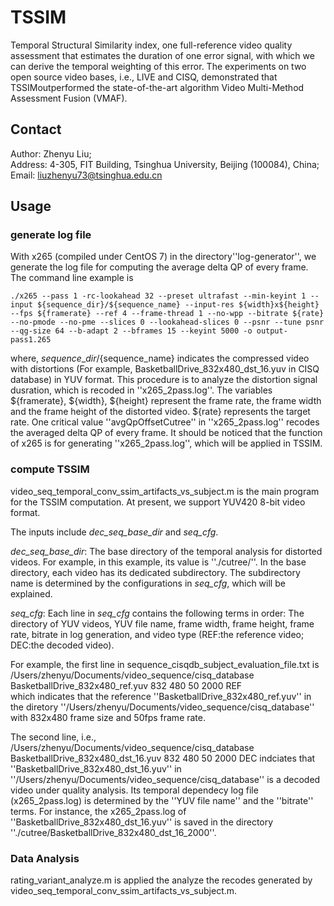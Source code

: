 # TSSIM
Temporal Structural Similarity index, one full-reference video quality assessment that estimates the duration of one error signal, with which we can derive the temporal weighting of this error. The experiments on two open source video
bases, i.e., LIVE and CISQ, demonstrated that TSSIMoutperformed
the state-of-the-art algorithm Video Multi-Method Assessment Fusion
(VMAF).

## Contact
Author: Zhenyu Liu;<br />
Address: 4-305, FIT Building, Tsinghua University, Beijing (100084), China;<br />
Email: liuzhenyu73@tsinghua.edu.cn

## Usage

### generate log file
With x265 (compiled under CentOS 7) in the directory''log-generator'', we generate the log file for computing
the average delta QP of every frame. The command line example is

```
./x265 --pass 1 -rc-lookahead 32 --preset ultrafast --min-keyint 1 --input ${sequence_dir}/${sequence_name} --input-res ${width}x${height} --fps ${framerate} --ref 4 --frame-thread 1 --no-wpp --bitrate ${rate} --no-pmode --no-pme --slices 0 --lookahead-slices 0 --psnr --tune psnr --qg-size 64 --b-adapt 2 --bframes 15 --keyint 5000 -o output-pass1.265
```
where, ${sequence\_dir}/${sequence\_name} indicates the compressed video with distortions
(For example, BasketballDrive\_832x480\_dst\_16.yuv in CISQ database) in YUV
format. This procedure is to analyze the distortion signal dusration, which is recoded
in ''x265\_2pass.log''. The variables ${framerate}, ${width}, ${height} represent the
frame rate, the frame width and the frame height of the distorted video. ${rate}
represents the target rate. One critical value ''avgQpOffsetCutree'' in ''x265\_2pass.log''
recodes the averaged delta QP of every frame. It should be noticed that the function
of x265 is for generating ''x265\_2pass.log'', which will be applied in TSSIM.

### compute TSSIM

video\_seq\_temporal\_conv\_ssim\_artifacts\_vs\_subject.m is the main program
for the TSSIM computation. At present, we support YUV420 8-bit
video format.<br />

The inputs include _dec\_seq\_base\_dir_ and _seq\_cfg_.<br />

_dec\_seq\_base\_dir_: The base directory of the temporal analysis for distorted videos.
For example, in this example, its value is ''./cutree/''. In the base directory,
each video has its dedicated subdirectory. The subdirectory name is determined by the 
configurations in _seq\_cfg_, which will be explained.<br />

_seq\_cfg_: Each line in _seq\_cfg_ contains the following terms in order: The directory of 
YUV videos, YUV file name, frame width, frame height, frame rate, bitrate in log
generation, and video type (REF:the reference video; DEC:the decoded video).<br />

For example, the first line in sequence\_cisqdb\_subject\_evaluation\_file.txt is<br />
/Users/zhenyu/Documents/video\_sequence/cisq\_database BasketballDrive\_832x480\_ref.yuv 832 480 50 2000 REF<br />
which indicates that the reference ''BasketballDrive\_832x480\_ref.yuv'' in the
diretory ''/Users/zhenyu/Documents/video\_sequence/cisq\_database'' with 832x480 frame
size and 50fps frame rate.<br />

The second line, i.e.,<br />
/Users/zhenyu/Documents/video\_sequence/cisq\_database BasketballDrive\_832x480\_dst\_16.yuv 832 480 50 2000 DEC
indciates that ''BasketballDrive\_832x480\_dst\_16.yuv'' in ''/Users/zhenyu/Documents/video\_sequence/cisq\_database''
is a decoded video under quality analysis. Its temporal dependecy log file (x265\_2pass.log) is determined
by the ''YUV file name'' and the ''bitrate'' terms. For instance, the x265\_2pass.log of
''BasketballDrive\_832x480\_dst\_16.yuv'' is saved in the directory ''./cutree/BasketballDrive\_832x480\_dst\_16\_2000''.

### Data Analysis
rating\_variant\_analyze.m is applied the analyze the recodes generated
by video\_seq\_temporal\_conv\_ssim\_artifacts\_vs\_subject.m.
